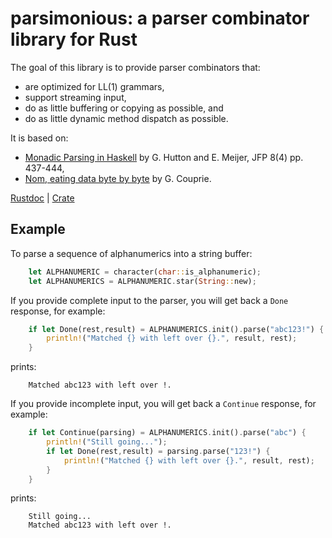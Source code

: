 # parsimonious: a parser combinator library for Rust

The goal of this library is to provide parser combinators that:

* are optimized for LL(1) grammars,
* support streaming input,
* do as little buffering or copying as possible, and
* do as little dynamic method dispatch as possible.

It is based on:

* [Monadic Parsing in Haskell](http://www.cs.nott.ac.uk/~pszgmh/pearl.pdf) by G. Hutton and E. Meijer, JFP 8(4) pp. 437-444,
* [Nom, eating data byte by byte](https://github.com/Geal/nom) by G. Couprie.

[Rustdoc](http://asajeffrey.github.io/parsimonious) |
[Crate](https://crates.io/crates/parsimonious)

## Example

To parse a sequence of alphanumerics into a string buffer:
```rust
    let ALPHANUMERIC = character(char::is_alphanumeric);
    let ALPHANUMERICS = ALPHANUMERIC.star(String::new);
```
If you provide complete input to the parser, you will get back a `Done` response, for example:
```rust
    if let Done(rest,result) = ALPHANUMERICS.init().parse("abc123!") {
        println!("Matched {} with left over {}.", result, rest);
    }
```
prints:
```
    Matched abc123 with left over !.
```
If you provide incomplete input, you will get back a `Continue` response, for example:
```rust
    if let Continue(parsing) = ALPHANUMERICS.init().parse("abc") {
        println!("Still going...");
        if let Done(rest,result) = parsing.parse("123!") {
            println!("Matched {} with left over {}.", result, rest);
        }
    }
```
prints:
```
    Still going...
    Matched abc123 with left over !.
```
